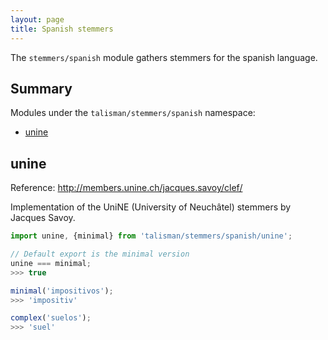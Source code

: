 ```yaml
---
layout: page
title: Spanish stemmers
---
```


The `stemmers/spanish` module gathers stemmers for the spanish language.

## Summary

Modules under the `talisman/stemmers/spanish` namespace:

* [unine](#unine)

<h2 id="unine">unine</h2>

<span class="marginnote">
  Reference: <a href="http://members.unine.ch/jacques.savoy/clef/">http://members.unine.ch/jacques.savoy/clef/</a>
</span>

Implementation of the UniNE (University of Neuchâtel) stemmers by Jacques Savoy.

```js
import unine, {minimal} from 'talisman/stemmers/spanish/unine';

// Default export is the minimal version
unine === minimal;
>>> true

minimal('impositivos');
>>> 'impositiv'

complex('suelos');
>>> 'suel'
```

<div id="unine-minimal-mount"></div>

<script src="{{ site.baseurl }}/assets/dist/stemmers-spanish.js"></script>
